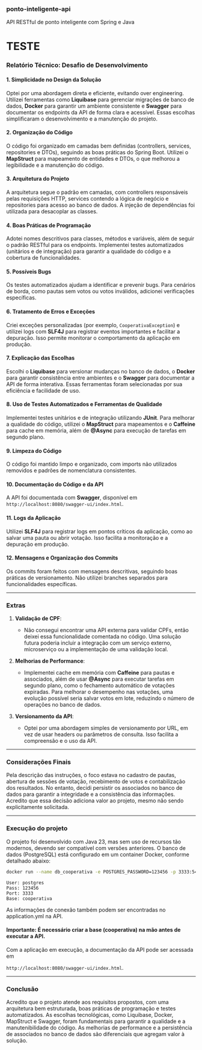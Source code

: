 ### ponto-inteligente-api
API RESTful de ponto inteligente com Spring e Java 

TESTE
========

### Relatório Técnico: Desafio de Desenvolvimento

#### 1. **Simplicidade no Design da Solução**
Optei por uma abordagem direta e eficiente, evitando over engineering. Utilizei ferramentas como **Liquibase** para gerenciar migrações de banco de dados, **Docker** para garantir um ambiente consistente e **Swagger** para documentar os endpoints da API de forma clara e acessível. Essas escolhas simplificaram o desenvolvimento e a manutenção do projeto.

#### 2. **Organização do Código**
O código foi organizado em camadas bem definidas (controllers, services, repositories e DTOs), seguindo as boas práticas do Spring Boot. Utilizei o **MapStruct** para mapeamento de entidades e DTOs, o que melhorou a legibilidade e a manutenção do código.

#### 3. **Arquitetura do Projeto**
A arquitetura segue o padrão em camadas, com controllers responsáveis pelas requisições HTTP, services contendo a lógica de negócio e repositories para acesso ao banco de dados. A injeção de dependências foi utilizada para desacoplar as classes.

#### 4. **Boas Práticas de Programação**
Adotei nomes descritivos para classes, métodos e variáveis, além de seguir o padrão RESTful para os endpoints. Implementei testes automatizados (unitários e de integração) para garantir a qualidade do código e a cobertura de funcionalidades.

#### 5. **Possíveis Bugs**
Os testes automatizados ajudam a identificar e prevenir bugs. Para cenários de borda, como pautas sem votos ou votos inválidos, adicionei verificações específicas. 

#### 6. **Tratamento de Erros e Exceções**
Criei exceções personalizadas (por exemplo, `CooperativaException`) e utilizei logs com **SLF4J** para registrar eventos importantes e facilitar a depuração. Isso permite monitorar o comportamento da aplicação em produção.

#### 7. **Explicação das Escolhas**
Escolhi o **Liquibase** para versionar mudanças no banco de dados, o **Docker** para garantir consistência entre ambientes e o **Swagger** para documentar a API de forma interativa. Essas ferramentas foram selecionadas por sua eficiência e facilidade de uso.

#### 8. **Uso de Testes Automatizados e Ferramentas de Qualidade**
Implementei testes unitários e de integração utilizando **JUnit**. Para melhorar a qualidade do código, utilizei o **MapStruct** para mapeamentos e o **Caffeine** para cache em memória, além de **@Async** para execução de tarefas em segundo plano.

#### 9. **Limpeza do Código**
O código foi mantido limpo e organizado, com imports não utilizados removidos e padrões de nomenclatura consistentes. 

#### 10. **Documentação do Código e da API**
A API foi documentada com **Swagger**, disponível em `http://localhost:8080/swagger-ui/index.html`.

#### 11. **Logs da Aplicação**
Utilizei **SLF4J** para registrar logs em pontos críticos da aplicação, como ao salvar uma pauta ou abrir votação. Isso facilita a monitoração e a depuração em produção.

#### 12. **Mensagens e Organização dos Commits**
Os commits foram feitos com mensagens descritivas, seguindo boas práticas de versionamento. Não utilizei branches separados para funcionalidades específicas.

---

### Extras

1. **Validação de CPF**:
   - Não consegui encontrar uma API externa para validar CPFs, então deixei essa funcionalidade comentada no código. Uma solução futura poderia incluir a integração com um serviço externo, microserviço ou a implementação de uma validação local.

2. **Melhorias de Performance**:
   - Implementei cache em memória com **Caffeine** para pautas e associados, além de usar **@Async** para executar tarefas em segundo plano, como o fechamento automático de votações expiradas. Para melhorar o desempenho nas votações, uma evolução possível seria salvar votos em lote, reduzindo o número de operações no banco de dados.

3. **Versionamento da API**:
   - Optei por uma abordagem simples de versionamento por URL, em vez de usar headers ou parâmetros de consulta. Isso facilita a compreensão e o uso da API.

---

### Considerações Finais

Pela descrição das instruções, o foco estava no cadastro de pautas, abertura de sessões de votação, recebimento de votos e contabilização dos resultados. No entanto, decidi persistir os associados no banco de dados para garantir a integridade e a consistência das informações. Acredito que essa decisão adiciona valor ao projeto, mesmo não sendo explicitamente solicitada.

---

### Execução do projeto

O projeto foi desenvolvido com Java 23, mas sem uso de recursos tão modernos, devendo ser compatível com versões anteriores. O banco de dados (PostgreSQL) está configurado em um container Docker, conforme detalhado abaixo:

```bash
docker run --name db_cooperativa -e POSTGRES_PASSWORD=123456 -p 3333:5432 -v c:\docker\cwi:/var/lib/postgresql/data -d postgres
```

```
User: postgres
Pass: 123456
Port: 3333
Base: cooperativa
```

As informações de conexão também podem ser encontradas no application.yml na API.

#### Importante: É necessário criar a base (cooperativa) na mão antes de executar  a API.


Com a aplicação em execução, a documentação da API pode ser acessada em 

`http://localhost:8080/swagger-ui/index.html`.

---

### Conclusão

Acredito que o projeto atende aos requisitos propostos, com uma arquitetura bem estruturada, boas práticas de programação e testes automatizados. As escolhas tecnológicas, como Liquibase, Docker, MapStruct e Swagger, foram fundamentais para garantir a qualidade e a manutenibilidade do código. As melhorias de performance e a persistência de associados no banco de dados são diferenciais que agregam valor à solução.
